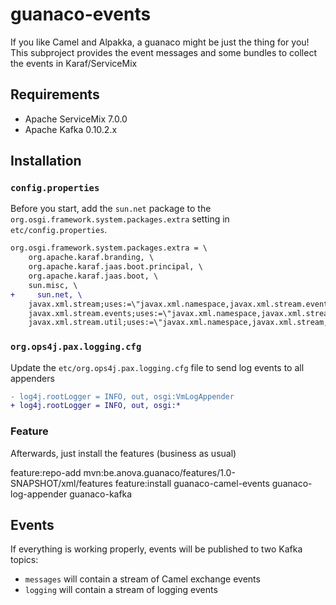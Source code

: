 # guanaco-events
If you like Camel and Alpakka, a guanaco might be just the thing for you!
This subproject provides the event messages and some bundles to collect the events in Karaf/ServiceMix

## Requirements

* Apache ServiceMix 7.0.0
* Apache Kafka 0.10.2.x

## Installation

### `config.properties`
Before you start, add the `sun.net` package to the `org.osgi.framework.system.packages.extra` setting in `etc/config.properties`.

```diff
org.osgi.framework.system.packages.extra = \
    org.apache.karaf.branding, \
    org.apache.karaf.jaas.boot.principal, \
    org.apache.karaf.jaas.boot, \
    sun.misc, \
+     sun.net, \
    javax.xml.stream;uses:=\"javax.xml.namespace,javax.xml.stream.events,javax.xml.stream.util,javax.xml.transform\";version=1.2, \
    javax.xml.stream.events;uses:=\"javax.xml.namespace,javax.xml.stream\";version=1.2, \
    javax.xml.stream.util;uses:=\"javax.xml.namespace,javax.xml.stream,javax.xml.stream.events\";version=1.2, \

```

### `org.ops4j.pax.logging.cfg`

Update the `etc/org.ops4j.pax.logging.cfg` file to send log events to all appenders

```diff
- log4j.rootLogger = INFO, out, osgi:VmLogAppender
+ log4j.rootLogger = INFO, out, osgi:*
```

### Feature

Afterwards, just install the features (business as usual)

   feature:repo-add mvn:be.anova.guanaco/features/1.0-SNAPSHOT/xml/features
   feature:install guanaco-camel-events guanaco-log-appender guanaco-kafka
   
## Events

If everything is working properly, events will be published to two Kafka topics:

* `messages` will contain a stream of Camel exchange events
* `logging` will contain a stream of logging events
